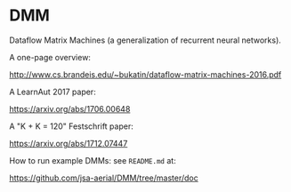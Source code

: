 # DMM
Dataflow Matrix Machines (a generalization of recurrent neural networks).

A one-page overview:

http://www.cs.brandeis.edu/~bukatin/dataflow-matrix-machines-2016.pdf

A LearnAut 2017 paper:

https://arxiv.org/abs/1706.00648

A "K + K = 120" Festschrift paper:

https://arxiv.org/abs/1712.07447

How to run example DMMs: see `README.md` at:

https://github.com/jsa-aerial/DMM/tree/master/doc

